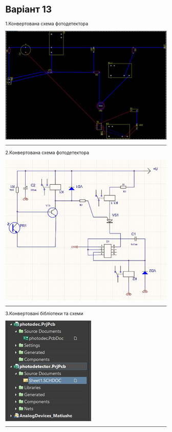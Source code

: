# Варіант 13

1.Конвертована схема фотодетектора

![Схема фотодетектора](https://github.com/MaksymNM/CSDT/blob/master/Lab_09/photodec_converted.JPG)


---

2.Конвертована схема фотодетектора

![Схема фотодетектора](https://github.com/MaksymNM/CSDT/blob/master/Lab_09/converted.JPG)

---

3.Конвертовані бібліотеки та схеми

![Схема фотодетектора](https://github.com/MaksymNM/CSDT/blob/master/Lab_09/converted_items.JPG)


---
